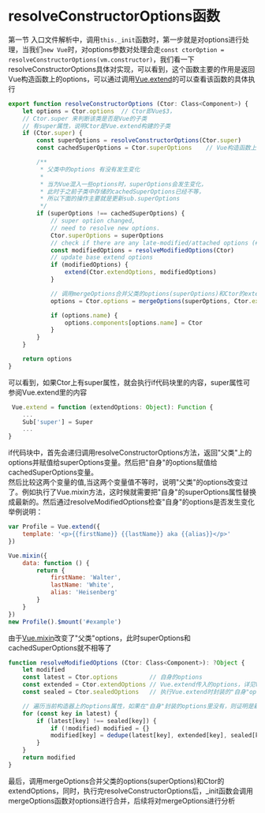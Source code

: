 # resolveConstructorOptions函数  

第一节 入口文件解析中，调用`this._init`函数时，第一步就是对options进行处理，当我们`new Vue`时，对options参数对处理会走`const ctorOption = resolveConstructorOptions(vm.constructor)`，我们看一下resolveConstructorOptions具体对实现，可以看到，这个函数主要的作用是返回Vue构造函数上的options，可以通过调用[Vue.extend](https://cn.vuejs.org/v2/api/#Vue-extend)的可以查看该函数的具体执行  
```javascript
export function resolveConstructorOptions (Ctor: Class<Component>) {
    let options = Ctor.options  // Ctor即Vue$3，
    // Ctor.super 来判断该类是否是Vue的子类
    // 有super属性，说明Ctor是Vue.extend构建的子类
    if (Ctor.super) {
        const superOptions = resolveConstructorOptions(Ctor.super)
        const cachedSuperOptions = Ctor.superOptions    // Vue构造函数上的options,如directives, filters, components ...

        /**
         * 父类中的options 有没有发生变化
         *
         * 当为Vue混入一些options时，superOptions会发生变化，
         * 此时于之前子类中存储的cachedSuperOptions已经不等，
         * 所以下面的操作主要就是更新sub.superOptions
         */
        if (superOptions !== cachedSuperOptions) {
            // super option changed,
            // need to resolve new options.
            Ctor.superOptions = superOptions
            // check if there are any late-modified/attached options (#4976)
            const modifiedOptions = resolveModifiedOptions(Ctor)
            // update base extend options
            if (modifiedOptions) {
                extend(Ctor.extendOptions, modifiedOptions)
            }

            // 调用mergeOptions合并父类的options(superOptions)和Ctor的extendOptions
            options = Ctor.options = mergeOptions(superOptions, Ctor.extendOptions)

            if (options.name) {
                options.components[options.name] = Ctor
            }
        }
    }

    return options
}
```  

可以看到，如果Ctor上有super属性，就会执行if代码块里的内容，super属性可参阅Vue.extend里的内容  
```javascript
 Vue.extend = function (extendOptions: Object): Function {
    ...
    Sub['super'] = Super
    ...
}
```  

if代码块中，首先会递归调用resolveConstructorOptions方法，返回"父类"上的options并赋值给superOptions变量。然后把"自身"的options赋值给cachedSuperOptions变量。  
然后比较这两个变量的值,当这两个变量值不等时，说明"父类"的options改变过了。例如执行了Vue.mixin方法，这时候就需要把"自身"的superOptions属性替换成最新的。然后通过resolveModifiedOptions检查"自身"的options是否发生变化  
举例说明：  
```javascript
var Profile = Vue.extend({
    template: '<p>{{firstName}} {{lastName}} aka {{alias}}</p>'
})

Vue.mixin({
    data: function () {
        return {
            firstName: 'Walter',
            lastName: 'White',
            alias: 'Heisenberg'
        }
    }
})
new Profile().$mount('#example')
```  

由于[Vue.mixin](https://cn.vuejs.org/v2/guide/mixins.html#%E5%85%A8%E5%B1%80%E6%B7%B7%E5%85%A5)改变了"父类"options，此时superOptions和cachedSuperOptions就不相等了  
```javascript
function resolveModifiedOptions (Ctor: Class<Component>): ?Object {
    let modified
    const latest = Ctor.options         // 自身的options
    const extended = Ctor.extendOptions // Vue.extend传入的options，详见Vue.extend
    const sealed = Ctor.sealedOptions   // 执行Vue.extend时封装的"自身"options，这个属性就是方便检查"自身"的options有没有变化，详见Vue.extend

    // 遍历当前构造器上的options属性，如果在"自身"封装的options里没有，则证明是新添加的。执行if内的语句。调用dedupe方法，最终返回modified变量(即”自身新添加的options“)
    for (const key in latest) {
        if (latest[key] !== sealed[key]) {
            if (!modified) modified = {}
            modified[key] = dedupe(latest[key], extended[key], sealed[key])
        }
    }
    return modified
}
```  

最后，调用mergeOptions合并父类的options(superOptions)和Ctor的extendOptions，同时，执行完resolveConstructorOptions后，_init函数会调用mergeOptions函数对options进行合并，后续将对mergeOptions进行分析


